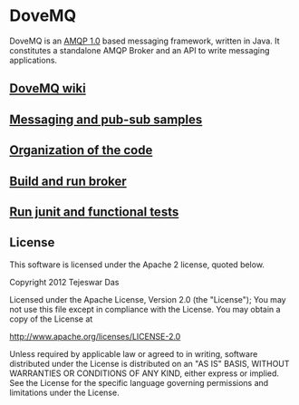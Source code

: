 DoveMQ
======

DoveMQ is an [AMQP 1.0](http://www.amqp.org) based messaging framework, written in Java.
It constitutes a standalone AMQP Broker and an API to write messaging applications.

[DoveMQ wiki](https://github.com/tejdas/dovemq-amqp/wiki/DoveMQ)
-------------

[Messaging and pub-sub samples](https://github.com/tejdas/dovemq-amqp/wiki/DoveMQ-Samples)
-------------------------------

[Organization of the code](https://github.com/tejdas/dovemq-amqp/blob/master/code_org.md)
--------------------------

[Build and run broker](https://github.com/tejdas/dovemq-amqp/wiki/Build-and-run-DoveMQ-broker)
----------------------

[Run junit and functional tests](https://github.com/tejdas/dovemq-amqp/wiki/DoveMQ-tests)
--------------------------------

License
-------

This software is licensed under the Apache 2 license, quoted below.

Copyright 2012 Tejeswar Das

Licensed under the Apache License, Version 2.0 (the "License");
You may not use this file except in compliance with the License.
You may obtain a copy of the License at

http://www.apache.org/licenses/LICENSE-2.0

Unless required by applicable law or agreed to in writing, software
distributed under the License is distributed on an "AS IS" BASIS,
WITHOUT WARRANTIES OR CONDITIONS OF ANY KIND, either express or implied.
See the License for the specific language governing permissions and
limitations under the License.
